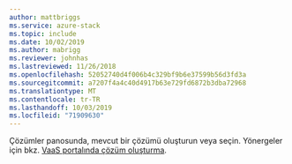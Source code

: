 ```yaml
---
author: mattbriggs
ms.service: azure-stack
ms.topic: include
ms.date: 10/02/2019
ms.author: mabrigg
ms.reviewer: johnhas
ms.lastreviewed: 11/26/2018
ms.openlocfilehash: 52052740d4f006b4c329bf9b6e37599b56d3fd3a
ms.sourcegitcommit: a7207f4a4c40d4917b63e729fd6872b3dba72968
ms.translationtype: MT
ms.contentlocale: tr-TR
ms.lasthandoff: 10/03/2019
ms.locfileid: "71909630"
---
```

Çözümler panosunda, mevcut bir çözümü oluşturun veya seçin. Yönergeler için bkz. [VaaS portalında çözüm oluşturma](../azure-stack-vaas-key-concepts.md#create-a-solution-in-the-vaas-portal).